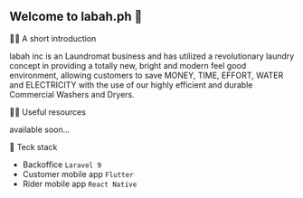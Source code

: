 ## Welcome to labah.ph 👋

🙋‍♀️ A short introduction

labah inc is an Laundromat business and has utilized a revolutionary laundry concept in providing a totally new, bright and modern feel good environment, allowing customers to save MONEY, TIME, EFFORT, WATER and ELECTRICITY with the use of our highly efficient and durable Commercial Washers and Dryers.

👩‍💻 Useful resources

available soon...

🍿 Teck stack

- Backoffice ```Laravel 9```
- Customer mobile app ```Flutter```
- Rider mobile app  ```React Native```

<!--
**Here are some ideas to get you started:**
🌈 Contribution guidelines - how can the community get involved?
👩‍💻 Useful resources - where can the community find your docs? Is there anything else the community should know?
🍿 Fun facts - what does your team eat for breakfast?
🧙 Remember, you can do mighty things with the power of [Markdown](https://docs.github.com/github/writing-on-github/getting-started-with-writing-and-formatting-on-github/basic-writing-and-formatting-syntax)
-->
